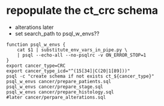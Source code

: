 # repopulate the ct_crc schema
* alterations later
* set search_path to psql_w_envs??
```
function psql_w_envs {
    cat $1 | substitute_env_vars_in_pipe.py \
    | psql --echo-all --no-psqlrc -v ON_ERROR_STOP=1
}
export cancer_type=CRC
export cancer_type_icd="^(15[34]|C(20|1[89]))"
psql -c "create schema if not exists ct_${cancer_type}"
psql_w_envs cancer/prepare_patients.sql
psql_w_envs cancer/prepare_stage.sql
psql_w_envs cancer/prepare_histology.sql
#later cancer/perpare_alterations.sql
```
